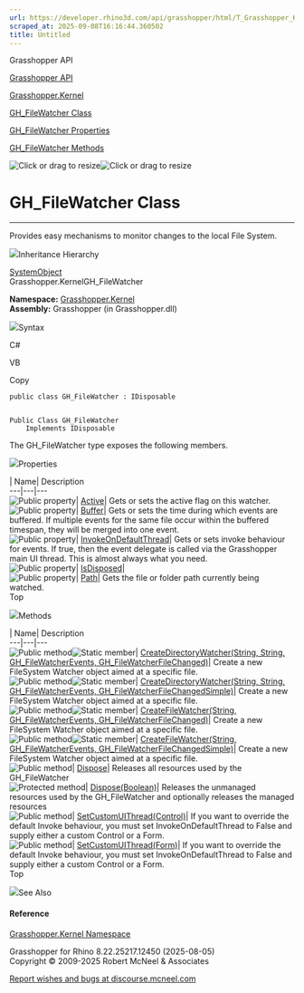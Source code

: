 ```yaml
---
url: https://developer.rhino3d.com/api/grasshopper/html/T_Grasshopper_Kernel_GH_FileWatcher.htm
scraped_at: 2025-09-08T16:16:44.360502
title: Untitled
---
```


Grasshopper API

[Grasshopper API](../html/723c01da-9986-4db2-8f53-6f3a7494df75.htm
"Grasshopper API")

[Grasshopper.Kernel](../html/N_Grasshopper_Kernel.htm "Grasshopper.Kernel")

[GH_FileWatcher Class](../html/T_Grasshopper_Kernel_GH_FileWatcher.htm
"GH_FileWatcher Class")

[GH_FileWatcher
Properties](../html/Properties_T_Grasshopper_Kernel_GH_FileWatcher.htm
"GH_FileWatcher Properties")

[GH_FileWatcher
Methods](../html/Methods_T_Grasshopper_Kernel_GH_FileWatcher.htm
"GH_FileWatcher Methods")

![Click or drag to resize](../icons/TocOpen.gif)![Click or drag to
resize](../icons/TocClose.gif)

# GH_FileWatcher Class  
  
---  
  
Provides easy mechanisms to monitor changes to the local File System.

![](../icons/SectionExpanded.png)Inheritance Hierarchy

[SystemObject](https://docs.microsoft.com/dotnet/api/system.object)  
Grasshopper.KernelGH_FileWatcher  

**Namespace:** [Grasshopper.Kernel](N_Grasshopper_Kernel.htm)  
**Assembly:** Grasshopper (in Grasshopper.dll)

![](../icons/SectionExpanded.png)Syntax

C#

VB

Copy

    
    
    public class GH_FileWatcher : IDisposable
    
    
    Public Class GH_FileWatcher
    	Implements IDisposable

The GH_FileWatcher type exposes the following members.

![](../icons/SectionExpanded.png)Properties

| Name| Description  
---|---|---  
![Public property](../icons/pubproperty.gif)|
[Active](P_Grasshopper_Kernel_GH_FileWatcher_Active.htm)|  Gets or sets the
active flag on this watcher.  
![Public property](../icons/pubproperty.gif)|
[Buffer](P_Grasshopper_Kernel_GH_FileWatcher_Buffer.htm)|  Gets or sets the
time during which events are buffered. If multiple events for the same file
occur within the buffered timespan, they will be merged into one event.  
![Public property](../icons/pubproperty.gif)|
[InvokeOnDefaultThread](P_Grasshopper_Kernel_GH_FileWatcher_InvokeOnDefaultThread.htm)|
Gets or sets invoke behaviour for events. If true, then the event delegate is
called via the Grasshopper main UI thread. This is almost always what you
need.  
![Public property](../icons/pubproperty.gif)|
[IsDisposed](P_Grasshopper_Kernel_GH_FileWatcher_IsDisposed.htm)|  
![Public property](../icons/pubproperty.gif)|
[Path](P_Grasshopper_Kernel_GH_FileWatcher_Path.htm)|  Gets the file or folder
path currently being watched.  
Top

![](../icons/SectionExpanded.png)Methods

| Name| Description  
---|---|---  
![Public method](../icons/pubmethod.gif)![Static member](../icons/static.gif)|
[CreateDirectoryWatcher(String, String, GH_FileWatcherEvents,
GH_FileWatcherFileChanged)](M_Grasshopper_Kernel_GH_FileWatcher_CreateDirectoryWatcher.htm)|
Create a new FileSystem Watcher object aimed at a specific file.  
![Public method](../icons/pubmethod.gif)![Static member](../icons/static.gif)|
[CreateDirectoryWatcher(String, String, GH_FileWatcherEvents,
GH_FileWatcherFileChangedSimple)](M_Grasshopper_Kernel_GH_FileWatcher_CreateDirectoryWatcher_1.htm)|
Create a new FileSystem Watcher object aimed at a specific file.  
![Public method](../icons/pubmethod.gif)![Static member](../icons/static.gif)|
[CreateFileWatcher(String, GH_FileWatcherEvents,
GH_FileWatcherFileChanged)](M_Grasshopper_Kernel_GH_FileWatcher_CreateFileWatcher.htm)|
Create a new FileSystem Watcher object aimed at a specific file.  
![Public method](../icons/pubmethod.gif)![Static member](../icons/static.gif)|
[CreateFileWatcher(String, GH_FileWatcherEvents,
GH_FileWatcherFileChangedSimple)](M_Grasshopper_Kernel_GH_FileWatcher_CreateFileWatcher_1.htm)|
Create a new FileSystem Watcher object aimed at a specific file.  
![Public method](../icons/pubmethod.gif)|
[Dispose](M_Grasshopper_Kernel_GH_FileWatcher_Dispose.htm)| Releases all
resources used by the GH_FileWatcher  
![Protected method](../icons/protmethod.gif)|
[Dispose(Boolean)](M_Grasshopper_Kernel_GH_FileWatcher_Dispose_1.htm)|
Releases the unmanaged resources used by the GH_FileWatcher and optionally
releases the managed resources  
![Public method](../icons/pubmethod.gif)|
[SetCustomUIThread(Control)](M_Grasshopper_Kernel_GH_FileWatcher_SetCustomUIThread.htm)|
If you want to override the default Invoke behaviour, you must set
InvokeOnDefaultThread to False and supply either a custom Control or a Form.  
![Public method](../icons/pubmethod.gif)|
[SetCustomUIThread(Form)](M_Grasshopper_Kernel_GH_FileWatcher_SetCustomUIThread_1.htm)|
If you want to override the default Invoke behaviour, you must set
InvokeOnDefaultThread to False and supply either a custom Control or a Form.  
Top

![](../icons/SectionExpanded.png)See Also

#### Reference

[Grasshopper.Kernel Namespace](N_Grasshopper_Kernel.htm)

Grasshopper for Rhino 8.22.25217.12450 (2025-08-05)  
Copyright © 2009-2025 Robert McNeel & Associates

[Report wishes and bugs at
discourse.mcneel.com](https://discourse.mcneel.com/c/grasshopper)

